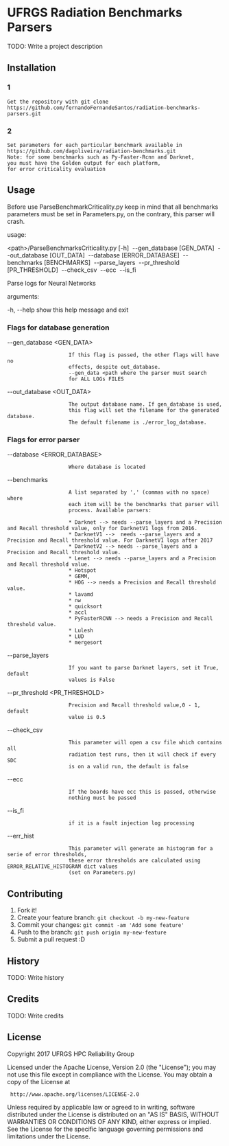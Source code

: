 # UFRGS Radiation Benchmarks Parsers

TODO: Write a project description

## Installation

### 1
    Get the repository with git clone 
    https://github.com/fernandoFernandeSantos/radiation-benchmarks-parsers.git

### 2
    Set parameters for each particular benchmark available in
    https://github.com/dagoliveira/radiation-benchmarks.git
    Note: for some benchmarks such as Py-Faster-Rcnn and Darknet,
    you must have the Golden output for each platform,
    for error criticality evaluation

## Usage

Before use ParseBenchmarkCriticality.py keep in mind that all benchmarks parameters must be set in Parameters.py,
on the contrary, this parser will crash.

usage:

\<path\>/ParseBenchmarksCriticality.py
                                     [-h]
                                     &nbsp;--gen_database  [GEN_DATA]
                                     &nbsp;--out_database [OUT_DATA]
                                     &nbsp;--database [ERROR_DATABASE]
                                     &nbsp;--benchmarks [BENCHMARKS]
                                     &nbsp;--parse_layers
                                     &nbsp;--pr_threshold [PR_THRESHOLD]
                                     &nbsp;--check_csv &nbsp;--ecc &nbsp;--is_fi

Parse logs for Neural Networks

arguments:

  -h, --help            show this help message and exit

### Flags for database generation

  --gen_database <GEN_DATA>

                        If this flag is passed, the other flags will have no
                        effects, despite out_database.
                        --gen_data <path where the parser must search
                        for ALL LOGs FILES

  --out_database <OUT_DATA>

                        The output database name. If gen_database is used,
                        this flag will set the filename for the generated database.
                        The default filename is ./error_log_database.

### Flags for error parser

  --database <ERROR_DATABASE>

                        Where database is located


  --benchmarks <BENCHMARKS>

                        A list separated by ',' (commas with no space) where
                        each item will be the benchmarks that parser will
                        process. Available parsers:

                        * Darknet --> needs --parse_layers and a Precision and Recall threshold value, only for DarknetV1 logs from 2016.
                        * DarknetV1 -->  needs --parse_layers and a Precision and Recall threshold value. For DarknetV1 logs after 2017
                        * DarknetV2 --> needs --parse_layers and a Precision and Recall threshold value.
                        * Lenet --> needs --parse_layers and a Precision and Recall threshold value.
                        * Hotspot
                        * GEMM,
                        * HOG --> needs a Precision and Recall threshold value.
                        * lavamd
                        * nw
                        * quicksort
                        * accl
                        * PyFasterRCNN --> needs a Precision and Recall threshold value.
                        * Lulesh
                        * LUD
                        * mergesort


  --parse_layers

                        If you want to parse Darknet layers, set it True, default
                        values is False

  --pr_threshold <PR_THRESHOLD>

                        Precision and Recall threshold value,0 - 1, default
                        value is 0.5

  --check_csv

                        This parameter will open a csv file which contains all
                        radiation test runs, then it will check if every SDC
                        is on a valid run, the default is false


  --ecc

                        If the boards have ecc this is passed, otherwise
                        nothing must be passed

  --is_fi

                        if it is a fault injection log processing

  --err_hist

                        This parameter will generate an histogram for a serie of error thresholds,
                        these error thresholds are calculated using ERROR_RELATIVE_HISTOGRAM dict values
                        (set on Parameters.py)




## Contributing

1. Fork it!
2. Create your feature branch: `git checkout -b my-new-feature`
3. Commit your changes: `git commit -am 'Add some feature'`
4. Push to the branch: `git push origin my-new-feature`
5. Submit a pull request :D

## History

TODO: Write history

## Credits

TODO: Write credits

## License

   Copyright 2017 UFRGS HPC Reliability Group

   Licensed under the Apache License, Version 2.0 (the "License");
   you may not use this file except in compliance with the License.
   You may obtain a copy of the License at

     http://www.apache.org/licenses/LICENSE-2.0

   Unless required by applicable law or agreed to in writing, software
   distributed under the License is distributed on an "AS IS" BASIS,
   WITHOUT WARRANTIES OR CONDITIONS OF ANY KIND, either express or implied.
   See the License for the specific language governing permissions and
   limitations under the License.

